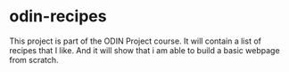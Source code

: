 # odin-recipes
This project is part of the ODIN Project course. It will contain a list of recipes that I like. And it will show that i am able to build a basic webpage from scratch.